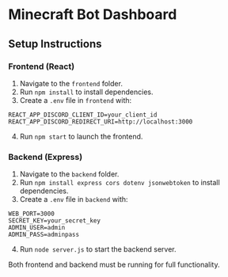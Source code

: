 # Minecraft Bot Dashboard

## Setup Instructions

### Frontend (React)
1. Navigate to the `frontend` folder.
2. Run `npm install` to install dependencies.
3. Create a `.env` file in `frontend` with:
```
REACT_APP_DISCORD_CLIENT_ID=your_client_id
REACT_APP_DISCORD_REDIRECT_URI=http://localhost:3000
```
4. Run `npm start` to launch the frontend.

### Backend (Express)
1. Navigate to the `backend` folder.
2. Run `npm install express cors dotenv jsonwebtoken` to install dependencies.
3. Create a `.env` file in `backend` with:
```
WEB_PORT=3000
SECRET_KEY=your_secret_key
ADMIN_USER=admin
ADMIN_PASS=adminpass
```
4. Run `node server.js` to start the backend server.

Both frontend and backend must be running for full functionality.
